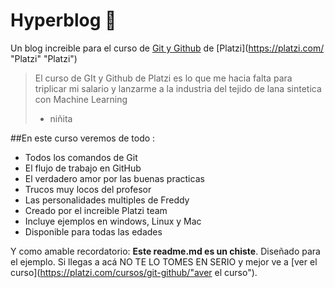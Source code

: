 # Hyperblog 💚
Un blog increible para el curso de [Git y Github](https://platzi.com/cursos/git-github/) de [Platzi](https://platzi.com/ "Platzi" "Platzi")
>El curso de GIt y Github de Platzi es lo que me hacia falta para triplicar mi salario y lanzarme a la industria del tejido de lana sintetica con Machine Learning
> - niñita

##En este curso veremos de todo :
* Todos los comandos de Git
* El flujo de trabajo en GitHub
* El verdadero amor por las buenas practicas
* Trucos muy locos del profesor 
* Las personalidades multiples de Freddy
* Creado por el increible Platzi team
* Incluye ejemplos en windows, Linux y Mac
* Disponible para todas las edades
 
Y como amable recordatorio: **Este readme.md es un chiste**. Diseñado para el ejemplo. Si llegas a acá NO TE LO TOMES EN SERIO y mejor ve a [ver el curso](https://platzi.com/cursos/git-github/"aver el curso").
